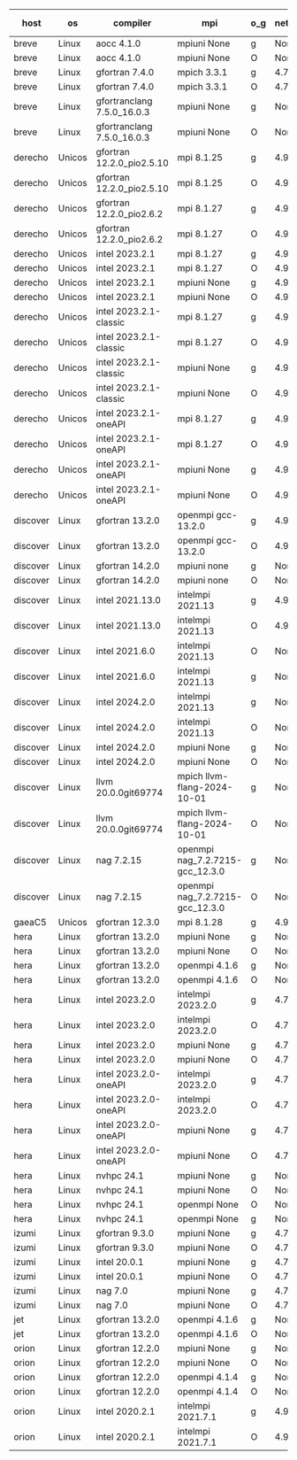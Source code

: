 

| host     | os       | compiler                              | mpi                      | o_g        | netcdf        | build       | u_pass          | u_fail          | s_pass            | s_fail            | e_pass             | e_fail             | nuopc_pass       | nuopc_fail       | artifacts link          |
|----------|----------|---------------------------------------|--------------------------|------------|---------------|-------------|-----------------|-----------------|-------------------|-------------------|--------------------|--------------------|------------------|------------------|-------------------------|
| breve | Linux | aocc 4.1.0 | mpiuni None  | g | None  | PASS | 12490 | 26 | 9 | 0 | 42 | 0 | None | None | <a href="https://github.com/esmf-org/esmf-test-artifacts/tree/93f0c41db102428cdad28cc247a367b80e8157e6/develop/aocc/4.1.0/g/mpiuni/None" target="_blank">93f0c41</a> | 
| breve | Linux | aocc 4.1.0 | mpiuni None  | O | None  | PASS | 12490 | 26 | 9 | 0 | 42 | 0 | None | None | <a href="https://github.com/esmf-org/esmf-test-artifacts/tree/bea405d9f99e1cb781c3ea61aafaa4689c23490e/develop/aocc/4.1.0/O/mpiuni/None" target="_blank">bea405d</a> | 
| breve | Linux | gfortran 7.4.0 | mpich 3.3.1  | g | 4.7.4  | PASS | None | None | None | None | None | None | None | None | <a href="https://github.com/esmf-org/esmf-test-artifacts/tree/54a934d3e11a7cd5e362611db3f677c67b811998/develop/gfortran/7.4.0/g/mpich/3.3.1" target="_blank">54a934d</a> | 
| breve | Linux | gfortran 7.4.0 | mpich 3.3.1  | O | 4.7.4  | PASS | 14185 | 0 | 51 | 0 | 80 | 0 | 56 | 0 | <a href="https://github.com/esmf-org/esmf-test-artifacts/tree/d537a4db684788357a974be0344e883aab2ecfce/develop/gfortran/7.4.0/O/mpich/3.3.1" target="_blank">d537a4d</a> | 
| breve | Linux | gfortranclang 7.5.0_16.0.3 | mpiuni None  | g | None  | PASS | 12516 | 0 | 9 | 0 | 42 | 0 | None | None | <a href="https://github.com/esmf-org/esmf-test-artifacts/tree/2ec6baae12638f1bc87062aeb9c805b96f537ee6/develop/gfortranclang/7.5.0_16.0.3/g/mpiuni/None" target="_blank">2ec6baa</a> | 
| breve | Linux | gfortranclang 7.5.0_16.0.3 | mpiuni None  | O | None  | PASS | 12516 | 0 | 9 | 0 | 42 | 0 | None | None | <a href="https://github.com/esmf-org/esmf-test-artifacts/tree/d5948326e506d5027fb11aac05b3ec7b07bfbedc/develop/gfortranclang/7.5.0_16.0.3/O/mpiuni/None" target="_blank">d594832</a> | 
| derecho | Unicos | gfortran 12.2.0_pio2.5.10 | mpi 8.1.25  | g | 4.9.2  | PASS | 14185 | 0 | 51 | 0 | 80 | 0 | 56 | 0 | <a href="https://github.com/esmf-org/esmf-test-artifacts/tree/967b108b9112a40344110911c1ba738a68a5b703/develop/gfortran/12.2.0_pio2.5.10/g/mpi/8.1.25" target="_blank">967b108</a> | 
| derecho | Unicos | gfortran 12.2.0_pio2.5.10 | mpi 8.1.25  | O | 4.9.2  | PASS | 14185 | 0 | 51 | 0 | 80 | 0 | 56 | 0 | <a href="https://github.com/esmf-org/esmf-test-artifacts/tree/c90cc1eff01044770d4d4a8e93245b81a1929e4f/develop/gfortran/12.2.0_pio2.5.10/O/mpi/8.1.25" target="_blank">c90cc1e</a> | 
| derecho | Unicos | gfortran 12.2.0_pio2.6.2 | mpi 8.1.27  | g | 4.9.2  | PASS | 14185 | 0 | 51 | 0 | 80 | 0 | 56 | 0 | <a href="https://github.com/esmf-org/esmf-test-artifacts/tree/e083a51104df9617d79458d2d465c6c8a1eb12ea/develop/gfortran/12.2.0_pio2.6.2/g/mpi/8.1.27" target="_blank">e083a51</a> | 
| derecho | Unicos | gfortran 12.2.0_pio2.6.2 | mpi 8.1.27  | O | 4.9.2  | PASS | 14185 | 0 | 51 | 0 | 80 | 0 | 56 | 0 | <a href="https://github.com/esmf-org/esmf-test-artifacts/tree/a314362865b2f464c6a1b1e2c5a7b9166578817c/develop/gfortran/12.2.0_pio2.6.2/O/mpi/8.1.27" target="_blank">a314362</a> | 
| derecho | Unicos | intel 2023.2.1 | mpi 8.1.27  | g | 4.9.2  | PASS | 14185 | 0 | 51 | 0 | 80 | 0 | 57 | 0 | <a href="https://github.com/esmf-org/esmf-test-artifacts/tree/94d2ac827651cc273608a3f0f7e1c23127525b2f/develop/intel/2023.2.1/g/mpi/8.1.27" target="_blank">94d2ac8</a> | 
| derecho | Unicos | intel 2023.2.1 | mpi 8.1.27  | O | 4.9.2  | PASS | 14185 | 0 | 51 | 0 | 80 | 0 | 57 | 0 | <a href="https://github.com/esmf-org/esmf-test-artifacts/tree/a8ceddda6f834eb1e8983f24971e94d88ff083f6/develop/intel/2023.2.1/O/mpi/8.1.27" target="_blank">a8ceddd</a> | 
| derecho | Unicos | intel 2023.2.1 | mpiuni None  | g | 4.9.2  | PASS | 12516 | 0 | 9 | 0 | 42 | 0 | None | None | <a href="https://github.com/esmf-org/esmf-test-artifacts/tree/5e588aa3f1dfc3d5d3d85b24455b04adb0f977c5/develop/intel/2023.2.1/g/mpiuni/None" target="_blank">5e588aa</a> | 
| derecho | Unicos | intel 2023.2.1 | mpiuni None  | O | 4.9.2  | PASS | 12516 | 0 | 9 | 0 | 42 | 0 | None | None | <a href="https://github.com/esmf-org/esmf-test-artifacts/tree/1489a2311431d8948ab8043490abc4e1c1e63b74/develop/intel/2023.2.1/O/mpiuni/None" target="_blank">1489a23</a> | 
| derecho | Unicos | intel 2023.2.1-classic | mpi 8.1.27  | g | 4.9.2  | PASS | None | None | None | None | None | None | None | None | <a href="https://github.com/esmf-org/esmf-test-artifacts/tree/4355616c26ee9e61bb20eb92b79aaa1aac0311d0/develop/intel/2023.2.1-classic/g/mpi/8.1.27" target="_blank">4355616</a> | 
| derecho | Unicos | intel 2023.2.1-classic | mpi 8.1.27  | O | 4.9.2  | PASS | None | None | None | None | None | None | None | None | <a href="https://github.com/esmf-org/esmf-test-artifacts/tree/304c86fb2a8cf886e38a83eb21aaf4d1be6624e9/develop/intel/2023.2.1-classic/O/mpi/8.1.27" target="_blank">304c86f</a> | 
| derecho | Unicos | intel 2023.2.1-classic | mpiuni None  | g | 4.9.2  | PASS | 12516 | 0 | 9 | 0 | 42 | 0 | None | None | <a href="https://github.com/esmf-org/esmf-test-artifacts/tree/d275040c8b4bd45752ddbd71df52959dcac48ee6/develop/intel/2023.2.1-classic/g/mpiuni/None" target="_blank">d275040</a> | 
| derecho | Unicos | intel 2023.2.1-classic | mpiuni None  | O | 4.9.2  | PASS | 12516 | 0 | 9 | 0 | 42 | 0 | None | None | <a href="https://github.com/esmf-org/esmf-test-artifacts/tree/63ee84d396fb7c4f3e0f6adcabbc350e5c12c5da/develop/intel/2023.2.1-classic/O/mpiuni/None" target="_blank">63ee84d</a> | 
| derecho | Unicos | intel 2023.2.1-oneAPI | mpi 8.1.27  | g | 4.9.2  | PASS | None | None | None | None | None | None | None | None | <a href="https://github.com/esmf-org/esmf-test-artifacts/tree/be12bd98a68f557fea696e5d2b0aac65d1f3378c/develop/intel/2023.2.1-oneAPI/g/mpi/8.1.27" target="_blank">be12bd9</a> | 
| derecho | Unicos | intel 2023.2.1-oneAPI | mpi 8.1.27  | O | 4.9.2  | PASS | None | None | None | None | None | None | None | None | <a href="https://github.com/esmf-org/esmf-test-artifacts/tree/e15dfc359ec7b69dc3a36c81ce474d6cc8e5abaa/develop/intel/2023.2.1-oneAPI/O/mpi/8.1.27" target="_blank">e15dfc3</a> | 
| derecho | Unicos | intel 2023.2.1-oneAPI | mpiuni None  | g | 4.9.2  | PASS | 12516 | 0 | 9 | 0 | 42 | 0 | None | None | <a href="https://github.com/esmf-org/esmf-test-artifacts/tree/f1a4e8b78565c8c35fe469e317d8f9031349aef4/develop/intel/2023.2.1-oneAPI/g/mpiuni/None" target="_blank">f1a4e8b</a> | 
| derecho | Unicos | intel 2023.2.1-oneAPI | mpiuni None  | O | 4.9.2  | PASS | 12516 | 0 | 9 | 0 | 42 | 0 | None | None | <a href="https://github.com/esmf-org/esmf-test-artifacts/tree/5940765cb5420ff3cdee51b98e45dc25dc99acb7/develop/intel/2023.2.1-oneAPI/O/mpiuni/None" target="_blank">5940765</a> | 
| discover | Linux | gfortran 13.2.0 | openmpi gcc-13.2.0  | g | 4.9.2  | PASS | 14185 | 0 | 51 | 0 | 80 | 0 | 56 | 0 | <a href="https://github.com/esmf-org/esmf-test-artifacts/tree/c0b91637cae376c00f6eaef27e561b03e566ef60/develop/gfortran/13.2.0/g/openmpi/gcc-13.2.0" target="_blank">c0b9163</a> | 
| discover | Linux | gfortran 13.2.0 | openmpi gcc-13.2.0  | O | 4.9.2  | PASS | 14185 | 0 | 51 | 0 | 80 | 0 | 56 | 0 | <a href="https://github.com/esmf-org/esmf-test-artifacts/tree/c4df1244c935c60438322bf4e18a1281dfde64ae/develop/gfortran/13.2.0/O/openmpi/gcc-13.2.0" target="_blank">c4df124</a> | 
| discover | Linux | gfortran 14.2.0 | mpiuni none  | g | None  | PASS | 12516 | 0 | 9 | 0 | 42 | 0 | None | None | <a href="https://github.com/esmf-org/esmf-test-artifacts/tree/baa16127868673299d78aeb7981d61dbf7b1cab1/develop/gfortran/14.2.0/g/mpiuni/none" target="_blank">baa1612</a> | 
| discover | Linux | gfortran 14.2.0 | mpiuni none  | O | None  | PASS | 12516 | 0 | 9 | 0 | 42 | 0 | None | None | <a href="https://github.com/esmf-org/esmf-test-artifacts/tree/f21fb806172f014e0b4471a3399eb2bb7d3d38c1/develop/gfortran/14.2.0/O/mpiuni/none" target="_blank">f21fb80</a> | 
| discover | Linux | intel 2021.13.0 | intelmpi 2021.13  | g | 4.9.2  | PASS | 14185 | 0 | 51 | 0 | 80 | 0 | 56 | 0 | <a href="https://github.com/esmf-org/esmf-test-artifacts/tree/fbbe7764b632897902988ba851573bb9eae1450a/develop/intel/2021.13.0/g/intelmpi/2021.13" target="_blank">fbbe776</a> | 
| discover | Linux | intel 2021.13.0 | intelmpi 2021.13  | O | 4.9.2  | PASS | 14185 | 0 | 51 | 0 | 80 | 0 | 56 | 0 | <a href="https://github.com/esmf-org/esmf-test-artifacts/tree/854effe7d6a0314183d6217fa7376ca0121f6acd/develop/intel/2021.13.0/O/intelmpi/2021.13" target="_blank">854effe</a> | 
| discover | Linux | intel 2021.6.0 | intelmpi 2021.13  | O | None  | PASS | 14185 | 0 | 51 | 0 | 80 | 0 | 56 | 0 | <a href="https://github.com/esmf-org/esmf-test-artifacts/tree/cd0d6e15ae944012316135cda6079012bb9afd2a/develop/intel/2021.6.0/O/intelmpi/2021.13" target="_blank">cd0d6e1</a> | 
| discover | Linux | intel 2021.6.0 | intelmpi 2021.13  | g | None  | PASS | 14185 | 0 | 51 | 0 | 80 | 0 | 56 | 0 | <a href="https://github.com/esmf-org/esmf-test-artifacts/tree/6dea87420c3fbf2ed5df7bf7587b0b2c5ce58331/develop/intel/2021.6.0/g/intelmpi/2021.13" target="_blank">6dea874</a> | 
| discover | Linux | intel 2024.2.0 | intelmpi 2021.13  | g | None  | PASS | 14184 | 1 | 51 | 0 | 80 | 0 | 56 | 0 | <a href="https://github.com/esmf-org/esmf-test-artifacts/tree/0f38ab2b712461a23c85017460197b1009efc7d5/develop/intel/2024.2.0/g/intelmpi/2021.13" target="_blank">0f38ab2</a> | 
| discover | Linux | intel 2024.2.0 | intelmpi 2021.13  | O | None  | PASS | 14185 | 0 | 51 | 0 | 80 | 0 | 56 | 0 | <a href="https://github.com/esmf-org/esmf-test-artifacts/tree/cb53cd127a3783a026fc14844e180f7f5a2705b6/develop/intel/2024.2.0/O/intelmpi/2021.13" target="_blank">cb53cd1</a> | 
| discover | Linux | intel 2024.2.0 | mpiuni None  | g | None  | PASS | 12515 | 1 | 9 | 0 | 42 | 0 | None | None | <a href="https://github.com/esmf-org/esmf-test-artifacts/tree/4a8970c507daa391a8c0e2a690e91c64984cd5fd/develop/intel/2024.2.0/g/mpiuni/None" target="_blank">4a8970c</a> | 
| discover | Linux | intel 2024.2.0 | mpiuni None  | O | None  | PASS | 12516 | 0 | 9 | 0 | 42 | 0 | None | None | <a href="https://github.com/esmf-org/esmf-test-artifacts/tree/71dbff6b9034245b9c42942f6764f66ab3f9bc83/develop/intel/2024.2.0/O/mpiuni/None" target="_blank">71dbff6</a> | 
| discover | Linux | llvm 20.0.0git69774 | mpich llvm-flang-2024-10-01  | g | None  | PASS | 14148 | 37 | 18 | 33 | 76 | 4 | 15 | 41 | <a href="https://github.com/esmf-org/esmf-test-artifacts/tree/2440160f2e5411d935b62d78b8a63a8b7d05a395/develop/llvm/20.0.0git69774/g/mpich/llvm-flang-2024-10-01" target="_blank">2440160</a> | 
| discover | Linux | llvm 20.0.0git69774 | mpich llvm-flang-2024-10-01  | O | None  | PASS | 14146 | 39 | 18 | 33 | 76 | 4 | 20 | 36 | <a href="https://github.com/esmf-org/esmf-test-artifacts/tree/9864187cdb3626ddc63dcab52fe573d295eab9c4/develop/llvm/20.0.0git69774/O/mpich/llvm-flang-2024-10-01" target="_blank">9864187</a> | 
| discover | Linux | nag 7.2.15 | openmpi nag_7.2.7215-gcc_12.3.0  | g | None  | PASS | 14185 | 0 | 51 | 0 | 80 | 0 | 56 | 0 | <a href="https://github.com/esmf-org/esmf-test-artifacts/tree/1f4726d221ba3051f38b0067a871a3db1406e3c8/develop/nag/7.2.15/g/openmpi/nag_7.2.7215-gcc_12.3.0" target="_blank">1f4726d</a> | 
| discover | Linux | nag 7.2.15 | openmpi nag_7.2.7215-gcc_12.3.0  | O | None  | PASS | 14185 | 0 | 51 | 0 | 80 | 0 | 56 | 0 | <a href="https://github.com/esmf-org/esmf-test-artifacts/tree/89577c8a1d02faef7457c6399f9f5dcd923d3698/develop/nag/7.2.15/O/openmpi/nag_7.2.7215-gcc_12.3.0" target="_blank">89577c8</a> | 
| gaeaC5 | Unicos | gfortran 12.3.0 | mpi 8.1.28  | g | 4.9.0  | PASS | 14185 | 0 | 51 | 0 | 80 | 0 | 56 | 0 | <a href="https://github.com/esmf-org/esmf-test-artifacts/tree/9ea4a7ed3639294be9fe1dfd5a2ce030e23687e6/develop/gfortran/12.3.0/g/mpi/8.1.28" target="_blank">9ea4a7e</a> | 
| hera | Linux | gfortran 13.2.0 | mpiuni None  | g | None  | PASS | 12516 | 0 | 9 | 0 | 42 | 0 | None | None | <a href="https://github.com/esmf-org/esmf-test-artifacts/tree/563ac703a967346c873c4e19ed06b46c40f27690/develop/gfortran/13.2.0/g/mpiuni/None" target="_blank">563ac70</a> | 
| hera | Linux | gfortran 13.2.0 | mpiuni None  | O | None  | PASS | 12516 | 0 | 9 | 0 | 42 | 0 | None | None | <a href="https://github.com/esmf-org/esmf-test-artifacts/tree/5228ded6bd60b873029116def3ace71a4da437fb/develop/gfortran/13.2.0/O/mpiuni/None" target="_blank">5228ded</a> | 
| hera | Linux | gfortran 13.2.0 | openmpi 4.1.6  | g | None  | PASS | 14185 | 0 | 51 | 0 | 80 | 0 | 56 | 0 | <a href="https://github.com/esmf-org/esmf-test-artifacts/tree/f6fd69db9c10bbe3faed16bdefe6606d3684d4a6/develop/gfortran/13.2.0/g/openmpi/4.1.6" target="_blank">f6fd69d</a> | 
| hera | Linux | gfortran 13.2.0 | openmpi 4.1.6  | O | None  | PASS | 14185 | 0 | 51 | 0 | 80 | 0 | 56 | 0 | <a href="https://github.com/esmf-org/esmf-test-artifacts/tree/96ad8c7a4074666f212caefea92d0088b0b048a7/develop/gfortran/13.2.0/O/openmpi/4.1.6" target="_blank">96ad8c7</a> | 
| hera | Linux | intel 2023.2.0 | intelmpi 2023.2.0  | g | 4.7.0  | PASS | None | None | None | None | None | None | None | None | <a href="https://github.com/esmf-org/esmf-test-artifacts/tree/b5f9e60f8f2a285547a6128e28a46f0f97697a07/develop/intel/2023.2.0/g/intelmpi/2023.2.0" target="_blank">b5f9e60</a> | 
| hera | Linux | intel 2023.2.0 | intelmpi 2023.2.0  | O | 4.7.0  | PASS | None | None | None | None | None | None | None | None | <a href="https://github.com/esmf-org/esmf-test-artifacts/tree/c03589bf4781420ad219ca604755dfa95bb63f2d/develop/intel/2023.2.0/O/intelmpi/2023.2.0" target="_blank">c03589b</a> | 
| hera | Linux | intel 2023.2.0 | mpiuni None  | g | 4.7.0  | PASS | None | None | None | None | None | None | None | None | <a href="https://github.com/esmf-org/esmf-test-artifacts/tree/f00fb452950b91733ab8f5dc3a1888744616d843/develop/intel/2023.2.0/g/mpiuni/None" target="_blank">f00fb45</a> | 
| hera | Linux | intel 2023.2.0 | mpiuni None  | O | 4.7.0  | PASS | 12516 | 0 | 9 | 0 | 42 | 0 | None | None | <a href="https://github.com/esmf-org/esmf-test-artifacts/tree/1a9850b7ab2172e5cd368c5f5e054ecc63993f65/develop/intel/2023.2.0/O/mpiuni/None" target="_blank">1a9850b</a> | 
| hera | Linux | intel 2023.2.0-oneAPI | intelmpi 2023.2.0  | g | 4.7.0  | PASS | 14185 | 0 | 51 | 0 | 80 | 0 | 56 | 0 | <a href="https://github.com/esmf-org/esmf-test-artifacts/tree/a2d13d6186741e6f1bb7b9619233594380ab3fdf/develop/intel/2023.2.0-oneAPI/g/intelmpi/2023.2.0" target="_blank">a2d13d6</a> | 
| hera | Linux | intel 2023.2.0-oneAPI | intelmpi 2023.2.0  | O | 4.7.0  | PASS | 14185 | 0 | 50 | 1 | 80 | 0 | 56 | 0 | <a href="https://github.com/esmf-org/esmf-test-artifacts/tree/2fa06db9d85ba13c156c1d3dedc273bdcb109698/develop/intel/2023.2.0-oneAPI/O/intelmpi/2023.2.0" target="_blank">2fa06db</a> | 
| hera | Linux | intel 2023.2.0-oneAPI | mpiuni None  | g | 4.7.0  | PASS | None | None | None | None | None | None | None | None | <a href="https://github.com/esmf-org/esmf-test-artifacts/tree/544963c13058c8ec00d9752cf674db5cbbd5edcc/develop/intel/2023.2.0-oneAPI/g/mpiuni/None" target="_blank">544963c</a> | 
| hera | Linux | intel 2023.2.0-oneAPI | mpiuni None  | O | 4.7.0  | PASS | 12516 | 0 | 9 | 0 | 42 | 0 | None | None | <a href="https://github.com/esmf-org/esmf-test-artifacts/tree/d6cf473fbc309fd9a8a872fc4f35ed6491fed21e/develop/intel/2023.2.0-oneAPI/O/mpiuni/None" target="_blank">d6cf473</a> | 
| hera | Linux | nvhpc 24.1 | mpiuni None  | g | None  | PASS | 12516 | 0 | 9 | 0 | 42 | 0 | None | None | <a href="https://github.com/esmf-org/esmf-test-artifacts/tree/f66621d7b01a23f56d8e2292d58e64d7f4c2084b/develop/nvhpc/24.1/g/mpiuni/None" target="_blank">f66621d</a> | 
| hera | Linux | nvhpc 24.1 | mpiuni None  | O | None  | PASS | 12516 | 0 | 9 | 0 | 42 | 0 | None | None | <a href="https://github.com/esmf-org/esmf-test-artifacts/tree/19b5d82281b7c223b19088c4458ee250dbc0bb81/develop/nvhpc/24.1/O/mpiuni/None" target="_blank">19b5d82</a> | 
| hera | Linux | nvhpc 24.1 | openmpi None  | O | None  | PASS | 14185 | 0 | 51 | 0 | 80 | 0 | 56 | 0 | <a href="https://github.com/esmf-org/esmf-test-artifacts/tree/a45435b13aace0de363b1d9f56f85ec7c9967f43/develop/nvhpc/24.1/O/openmpi/None" target="_blank">a45435b</a> | 
| hera | Linux | nvhpc 24.1 | openmpi None  | g | None  | PASS | None | None | None | None | None | None | None | None | <a href="https://github.com/esmf-org/esmf-test-artifacts/tree/02a3bc0d00c99a3cdbf3c1b88d9db7dee97f9fb4/develop/nvhpc/24.1/g/openmpi/None" target="_blank">02a3bc0</a> | 
| izumi | Linux | gfortran 9.3.0 | mpiuni None  | g | 4.7.4  | PASS | 12516 | 0 | 9 | 0 | 42 | 0 | None | None | <a href="https://github.com/esmf-org/esmf-test-artifacts/tree/5bc1f6bde9119a3132d72c2ed9800fbe61bb7d51/develop/gfortran/9.3.0/g/mpiuni/None" target="_blank">5bc1f6b</a> | 
| izumi | Linux | gfortran 9.3.0 | mpiuni None  | O | 4.7.4  | PASS | 12516 | 0 | 9 | 0 | 42 | 0 | None | None | <a href="https://github.com/esmf-org/esmf-test-artifacts/tree/266c62978dba6fcb4c402a5d984e22168d8c5f48/develop/gfortran/9.3.0/O/mpiuni/None" target="_blank">266c629</a> | 
| izumi | Linux | intel 20.0.1 | mpiuni None  | g | 4.7.4  | PASS | 12516 | 0 | 9 | 0 | 42 | 0 | None | None | <a href="https://github.com/esmf-org/esmf-test-artifacts/tree/8de6a2331fd2f5edb2da9b29d776f810a12349af/develop/intel/20.0.1/g/mpiuni/None" target="_blank">8de6a23</a> | 
| izumi | Linux | intel 20.0.1 | mpiuni None  | O | 4.7.4  | PASS | 12516 | 0 | 9 | 0 | 42 | 0 | None | None | <a href="https://github.com/esmf-org/esmf-test-artifacts/tree/3aaaaa13d67a49c6a11fc7f9efab86a54f95d6e8/develop/intel/20.0.1/O/mpiuni/None" target="_blank">3aaaaa1</a> | 
| izumi | Linux | nag 7.0 | mpiuni None  | g | 4.7.4  | PASS | 12516 | 0 | 9 | 0 | 42 | 0 | None | None | <a href="https://github.com/esmf-org/esmf-test-artifacts/tree/6bf2d0896d1f6eb4478f9947b3051d8e006f974a/develop/nag/7.0/g/mpiuni/None" target="_blank">6bf2d08</a> | 
| izumi | Linux | nag 7.0 | mpiuni None  | O | 4.7.4  | PASS | 12516 | 0 | 9 | 0 | 42 | 0 | None | None | <a href="https://github.com/esmf-org/esmf-test-artifacts/tree/84eff609cc3bd7cf0ffd07d6baab40cab190106a/develop/nag/7.0/O/mpiuni/None" target="_blank">84eff60</a> | 
| jet | Linux | gfortran 13.2.0 | openmpi 4.1.6  | g | None  | PASS | 14185 | 0 | 51 | 0 | 80 | 0 | 56 | 0 | <a href="https://github.com/esmf-org/esmf-test-artifacts/tree/8d4626f8433117bee9b688dfeaa93d5e0d7fafeb/develop/gfortran/13.2.0/g/openmpi/4.1.6" target="_blank">8d4626f</a> | 
| jet | Linux | gfortran 13.2.0 | openmpi 4.1.6  | O | None  | PASS | 14185 | 0 | 51 | 0 | 80 | 0 | 56 | 0 | <a href="https://github.com/esmf-org/esmf-test-artifacts/tree/c76f4cc92cf388ea141a225009936aaf2625a894/develop/gfortran/13.2.0/O/openmpi/4.1.6" target="_blank">c76f4cc</a> | 
| orion | Linux | gfortran 12.2.0 | mpiuni None  | g | None  | PASS | 12516 | 0 | 9 | 0 | 42 | 0 | None | None | <a href="https://github.com/esmf-org/esmf-test-artifacts/tree/ad095390b9c207df5af16a13570fce50d960c034/develop/gfortran/12.2.0/g/mpiuni/None" target="_blank">ad09539</a> | 
| orion | Linux | gfortran 12.2.0 | mpiuni None  | O | None  | PASS | 12516 | 0 | 9 | 0 | 42 | 0 | None | None | <a href="https://github.com/esmf-org/esmf-test-artifacts/tree/0e00493c3800fb1520a553dbc7d7eca99544e095/develop/gfortran/12.2.0/O/mpiuni/None" target="_blank">0e00493</a> | 
| orion | Linux | gfortran 12.2.0 | openmpi 4.1.4  | g | None  | PASS | 14185 | 0 | 51 | 0 | 80 | 0 | 56 | 0 | <a href="https://github.com/esmf-org/esmf-test-artifacts/tree/384c73701f59915f2cb28923a01e311ffd5b7807/develop/gfortran/12.2.0/g/openmpi/4.1.4" target="_blank">384c737</a> | 
| orion | Linux | gfortran 12.2.0 | openmpi 4.1.4  | O | None  | PASS | 14185 | 0 | 51 | 0 | 80 | 0 | 56 | 0 | <a href="https://github.com/esmf-org/esmf-test-artifacts/tree/0b55189da230f4cdad83695ec1534e841d23ae3f/develop/gfortran/12.2.0/O/openmpi/4.1.4" target="_blank">0b55189</a> | 
| orion | Linux | intel 2020.2.1 | intelmpi 2021.7.1  | g | 4.9.2  | PASS | 14185 | 0 | 51 | 0 | 80 | 0 | 56 | 0 | <a href="https://github.com/esmf-org/esmf-test-artifacts/tree/8fe514cc6191d9138c625bbf490b2c589c1b9dbf/develop/intel/2020.2.1/g/intelmpi/2021.7.1" target="_blank">8fe514c</a> | 
| orion | Linux | intel 2020.2.1 | intelmpi 2021.7.1  | O | 4.9.2  | PASS | 14185 | 0 | 51 | 0 | 80 | 0 | 56 | 0 | <a href="https://github.com/esmf-org/esmf-test-artifacts/tree/191f17f80bf51d0ce80be096957c9ac46b0ae349/develop/intel/2020.2.1/O/intelmpi/2021.7.1" target="_blank">191f17f</a> | 
